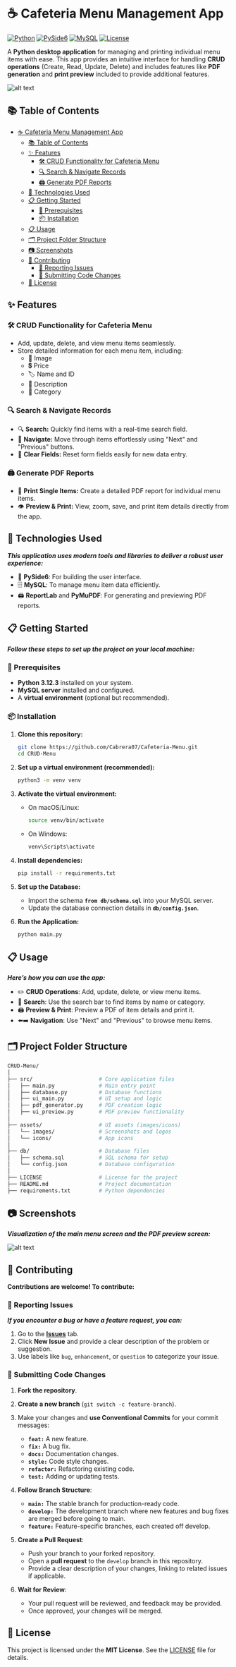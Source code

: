 # ☕ Cafeteria Menu Management App

[![Python](https://img.shields.io/badge/Python-3.12.3-336ea0?labelColor=000000&style=for-the-badge&logo=python&logoColor=FFFFFF&link=https://www.python.org/downloads/release/python-3123/)](https://www.python.org/downloads/release/python-3123/)
[![PySide6](https://img.shields.io/badge/PySide6-UI%20Framework-21aa66?labelColor=000000&style=for-the-badge&logo=qt&logoColor=FFFFFF&link=https://pypi.org/project/PySide6/)](https://pypi.org/project/PySide6/)
[![MySQL](https://img.shields.io/badge/MySQL-Database-bf720d?labelColor=000000&style=for-the-badge&logo=mysql&logoColor=FFFFFF&link=https://www.mysql.com/)](https://www.mysql.com/)
[![License](https://img.shields.io/badge/License-MIT-5d0000?labelColor=000000&style=for-the-badge&logo=opensourceinitiative&logoColor=FFFFFF)](LICENSE)

A **Python desktop application** for managing and printing individual menu items with ease. This app provides an intuitive interface for handling **CRUD operations** (Create, Read, Update, Delete) and includes features like **PDF generation** and **print preview** included to provide additional features.

![alt text](/assets/images/mockup-main.png)

## 📚 Table of Contents

- [☕ Cafeteria Menu Management App](#-cafeteria-menu-management-app)
  - [📚 Table of Contents](#-table-of-contents)
  - [✨ Features](#-features)
    - [🛠 CRUD Functionality for Cafeteria Menu](#-crud-functionality-for-cafeteria-menu)
    - [🔍 Search \& Navigate Records](#-search--navigate-records)
    - [🖨 Generate PDF Reports](#-generate-pdf-reports)
  - [🧰 Technologies Used](#-technologies-used)
  - [📋 Getting Started](#-getting-started)
    - [🔧 Prerequisites](#-prerequisites)
    - [📦 Installation](#-installation)
  - [📋 Usage](#-usage)
  - [🗂 Project Folder Structure](#-project-folder-structure)
  - [📷 Screenshots](#-screenshots)
  - [🤝 Contributing](#-contributing)
    - [📝 Reporting Issues](#-reporting-issues)
    - [🔧 Submitting Code Changes](#-submitting-code-changes)
  - [📜 License](#-license)

## ✨ Features

### 🛠 CRUD Functionality for Cafeteria Menu

- Add, update, delete, and view menu items seamlessly.
- Store detailed information for each menu item, including:
  - 📸 Image
  - 💲 Price
  - 🏷 Name and ID
  - 📝 Description
  - 📂 Category

### 🔍 Search & Navigate Records

- 🔍 **Search:** Quickly find items with a real-time search field.
- 🔄 **Navigate:** Move through items effortlessly using "Next" and "Previous" buttons.
- 🧹 **Clear Fields:** Reset form fields easily for new data entry.

### 🖨 Generate PDF Reports

- 📝 **Print Single Items:** Create a detailed PDF report for individual menu items.
- 👁️ **Preview & Print:** View, zoom, save, and print item details directly from the app.

## 🧰 Technologies Used

***This application uses modern tools and libraries to deliver a robust user experience:***

- 🎨 **PySide6**: For building the user interface.
- 🗄️ **MySQL**: To manage menu item data efficiently.
- 🖨️ **ReportLab** and **PyMuPDF**: For generating and previewing PDF reports.

## 📋 Getting Started

***Follow these steps to set up the project on your local machine:***

### 🔧 Prerequisites

- **Python 3.12.3** installed on your system.
- **MySQL server** installed and configured.
- A **virtual environment** (optional but recommended).

### 📦 Installation

1. **Clone this repository:**

    ```bash
    git clone https://github.com/Cabrera07/Cafeteria-Menu.git
    cd CRUD-Menu
    ```

2. **Set up a virtual environment (recommended):**

    ```bash
    python3 -m venv venv
    ```

3. **Activate the virtual environment:**

   - On macOS/Linux:
  
        ```bash
        source venv/bin/activate
        ```

   - On Windows:

        ```bash
        venv\Scripts\activate
        ```

4. **Install dependencies:**

    ```bash
    pip install -r requirements.txt
    ```

5. **Set up the Database:**
    - Import the schema **`from db/schema.sql`** into your MySQL server.
    - Update the database connection details in **`db/config.json`**.

6. **Run the Application:**

    ```bash
    python main.py
    ```

## 📋 Usage

***Here’s how you can use the app:***

- ✏️ **CRUD Operations**: Add, update, delete, or view menu items.
- 🔎 **Search**: Use the search bar to find items by name or category.
- 🖨️ **Preview & Print**: Preview a PDF of item details and print it.
- ⬅️➡️ **Navigation**: Use "Next" and "Previous" to browse menu items.

## 🗂 Project Folder Structure

```bash
CRUD-Menu/
│
├── src/                     # Core application files
│   ├── main.py              # Main entry point
│   ├── database.py          # Database functions
│   ├── ui_main.py           # UI setup and logic
│   ├── pdf_generator.py     # PDF creation logic
│   ├── ui_preview.py        # PDF preview functionality
│
├── assets/                  # UI assets (images/icons)
│   └── images/              # Screenshots and logos
│   └── icons/               # App icons
│
├── db/                      # Database files
│   ├── schema.sql           # SQL schema for setup
│   └── config.json          # Database configuration
│
├── LICENSE                  # License for the project
├── README.md                # Project documentation
├── requirements.txt         # Python dependencies           
```

## 📷 Screenshots

***Visualization of the main menu screen and the PDF preview screen:***

![alt text](/assets/images/mockup-2.png)

## 🤝 Contributing

**Contributions are welcome! To contribute:**

### 📝 Reporting Issues

***If you encounter a bug or have a feature request, you can:***

1. Go to the **[Issues](https://github.com/Cabrera07/Cafeteria-Menu/issues)** tab.
2. Click **New Issue** and provide a clear description of the problem or suggestion.
3. Use labels like `bug`, `enhancement`, or `question` to categorize your issue.

### 🔧 Submitting Code Changes

1. **Fork the repository**.
2. **Create a new branch** (`git switch -c feature-branch`).
3. Make your changes and **use Conventional Commits** for your commit messages:
    - **`feat:`** A new feature.
    - **`fix:`** A bug fix.
    - **`docs:`** Documentation changes.
    - **`style:`** Code style changes.
    - **`refactor:`** Refactoring existing code.
    - **`test:`** Adding or updating tests.

4. **Follow Branch Structure**:
    - **`main:`** The stable branch for production-ready code.
    - **`develop:`** The development branch where new features and bug fixes are merged before going to main.
    - **`feature:`** Feature-specific branches, each created off develop.

5. **Create a Pull Request**:
   - Push your branch to your forked repository.
   - Open a **pull request** to the `develop` branch in this repository.
   - Provide a clear description of your changes, linking to related issues if applicable.

6. **Wait for Review**:
   - Your pull request will be reviewed, and feedback may be provided.
   - Once approved, your changes will be merged.

## 📜 License

This project is licensed under the **MIT License**. See the [LICENSE](LICENSE) file for details.
